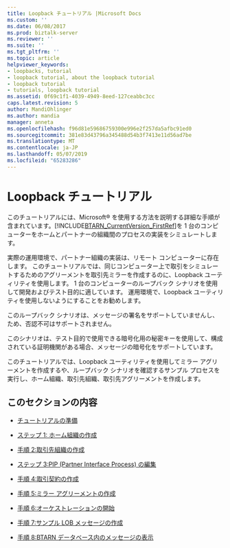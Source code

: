 ```yaml
---
title: Loopback チュートリアル |Microsoft Docs
ms.custom: ''
ms.date: 06/08/2017
ms.prod: biztalk-server
ms.reviewer: ''
ms.suite: ''
ms.tgt_pltfrm: ''
ms.topic: article
helpviewer_keywords:
- loopbacks, tutorial
- loopback tutorial, about the loopback tutorial
- loopback tutorial
- tutorials, loopback tutorial
ms.assetid: 0f69c1f1-4039-4949-8eed-127ceabbc3cc
caps.latest.revision: 5
author: MandiOhlinger
ms.author: mandia
manager: anneta
ms.openlocfilehash: f96d81e59686759300e996e2f257da5afbc91ed0
ms.sourcegitcommit: 381e83d43796a345488d54b3f7413e11d56ad7be
ms.translationtype: MT
ms.contentlocale: ja-JP
ms.lasthandoff: 05/07/2019
ms.locfileid: "65283286"
---
```

# <a name="loopback-tutorial"></a>Loopback チュートリアル
このチュートリアルには、Microsoft® を使用する方法を説明する詳細な手順が含まれています。[!INCLUDE[BTARN_CurrentVersion_FirstRef](../../includes/btarn-currentversion-firstref-md.md)]を 1 台のコンピューターをホームとパートナーの組織間のプロセスの実装をシミュレートします。  
  
 実際の運用環境で、パートナー組織の実装は、リモート コンピューターに存在します。 このチュートリアルでは、同じコンピューター上で取引をシミュレートするためのアグリーメントを取引先ミラーを作成するのに、Loopback ユーティリティを使用します。 1 台のコンピューターのループバック シナリオを使用して開発およびテスト目的に適しています。 運用環境で、Loopback ユーティリティを使用しないようにすることをお勧めします。  
  
 このループバック シナリオは、メッセージの署名をサポートしていませんし、ため、否認不可はサポートされません。  
  
 このシナリオは、テスト目的で使用できる暗号化用の秘密キーを使用して、構成されている証明機関がある場合、メッセージの暗号化をサポートしています。  
  
 このチュートリアルでは、Loopback ユーティリティを使用してミラー アグリーメントを作成するや、ループバック シナリオを確認するサンプル プロセスを実行し、ホーム組織、取引先組織、取引先アグリーメントを作成します。  
  
## <a name="in-this-section"></a>このセクションの内容  
  
-   [チュートリアルの準備](../../adapters-and-accelerators/accelerator-rosettanet/preparing-for-the-tutorial.md)  
  
-   [ステップ 1: ホーム組織の作成](../../adapters-and-accelerators/accelerator-rosettanet/step-1-create-the-home-organization.md)  
  
-   [手順 2:取引先組織の作成](../../adapters-and-accelerators/accelerator-rosettanet/step-2-create-the-partner-organization.md)  
  
-   [ステップ 3:PIP (Partner Interface Process) の編集](../../adapters-and-accelerators/accelerator-rosettanet/step-3-edit-the-partner-interface-process.md)  
  
-   [手順 4:取引契約の作成](../../adapters-and-accelerators/accelerator-rosettanet/step-4-create-a-trade-agreement.md)  
  
-   [手順 5:ミラー アグリーメントの作成](../../adapters-and-accelerators/accelerator-rosettanet/step-5-create-a-mirror-agreement.md)  
  
-   [手順 6:オーケストレーションの開始](../../adapters-and-accelerators/accelerator-rosettanet/step-6-start-orchestrations.md)  
  
-   [手順 7:サンプル LOB メッセージの作成](../../adapters-and-accelerators/accelerator-rosettanet/step-7-create-a-sample-lob-message.md)  
  
-   [手順 8:BTARN データベース内のメッセージの表示](../../adapters-and-accelerators/accelerator-rosettanet/step-8-view-messages-in-the-btarn-databases.md)